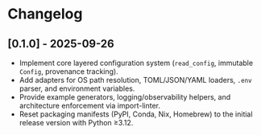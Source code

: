 # Changelog

## [0.1.0] - 2025-09-26
- Implement core layered configuration system (`read_config`, immutable `Config`, provenance tracking).
- Add adapters for OS path resolution, TOML/JSON/YAML loaders, `.env` parser, and environment variables.
- Provide example generators, logging/observability helpers, and architecture enforcement via import-linter.
- Reset packaging manifests (PyPI, Conda, Nix, Homebrew) to the initial release version with Python ≥3.12.
